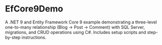 # EfCore9Demo
A .NET 9 and Entity Framework Core 9 example demonstrating a three-level one-to-many relationship (Blog → Post → Comment) with SQL Server, migrations, and CRUD operations using C#. Includes setup scripts and step-by-step instructions.
